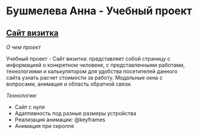 # Бушмелева Анна - Учебный проект 

## [Сайт визитка ](https://missssssska.github.io/)

*О чем проект*

Учебный проект - Сайт визитка: представляет собой страницу с информацией о конкретном человеке, с представленными работами, технологиями и калькулятором для удобства посетителей данного сайта узнать расчет стоимости за работу. Модальные окна с вопросами, анимация и область обратной связи.

*Технологии:*

 * Сайт с нуля
 * Адаптивность под разные размеры устройства
 * Реализация анимации: @keyframes
 * Анимация при скролле
